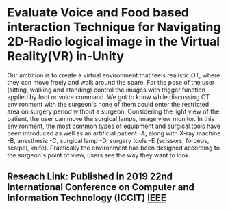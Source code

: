 # Evaluate Voice and Food based interaction Technique for Navigating 2D-Radio logical image in the Virtual Reality(VR) in-Unity 
Our ambition is to create a virtual environment that feels realistic OT, where they can move freely and walk around the spare. For the pose of the user (sitting, walking and standing) control the images with trigger function applied by foot or voice command. We got to know while discussing OT environment with the surgeon's none of them could enter the restricted area on surgery period without a surgeon. Considering the light view of the patient, the user can move the surgical lamps, image view monitor. In this environment, the most common types of equipment and surgical tools have been introduced as well as an artificial patient -A, along with X-ray machine -B, anesthesia -C, surgical lamp -D, surgery tools –E (scissors, forceps, scalpel, knife). Practically the environment has been designed according to the surgeon's point of view, users see the way they want to look.
## **Reseach Link**: Published in 2019 22nd International Conference on Computer and Information Technology (ICCIT) [IEEE](https://ieeexplore.ieee.org/abstract/document/9038175)
